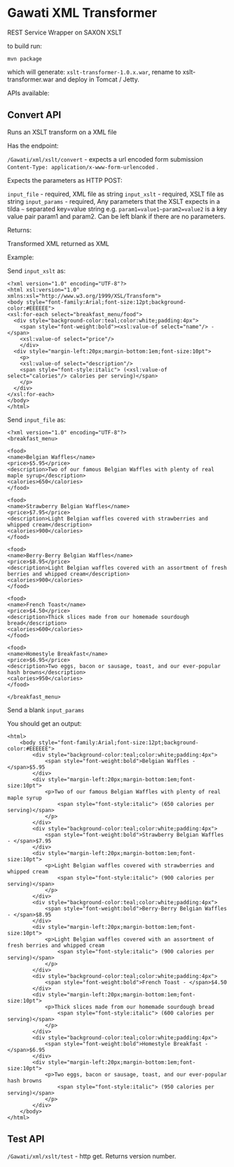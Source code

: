 # Gawati XML Transformer

REST Service Wrapper on SAXON XSLT

to build run:

```
mvn package
```

which will generate: `xslt-transformer-1.0.x.war`, rename to xslt-transformer.war and deploy in Tomcat / Jetty.

APIs available: 

## Convert API 

Runs an XSLT transform on a XML file

Has the endpoint:

`/Gawati/xml/xslt/convert` - expects a url encoded form submission `Content-Type: application/x-www-form-urlencoded` .

Expects the parameters as HTTP POST:

`input_file` - required, XML file as string
`input_xslt` - required, XSLT file as string
`input_params` - required, Any parameters that the XSLT expects in a tilda `~` separated key=value string e.g. `param1=value1~param2=value2` is a key value pair param1 and param2. Can be left blank if there are no parameters.

Returns:

Transformed XML returned as XML

Example:

Send `input_xslt` as:

```
<?xml version="1.0" encoding="UTF-8"?>
<html xsl:version="1.0" xmlns:xsl="http://www.w3.org/1999/XSL/Transform">
<body style="font-family:Arial;font-size:12pt;background-color:#EEEEEE">
<xsl:for-each select="breakfast_menu/food">
  <div style="background-color:teal;color:white;padding:4px">
    <span style="font-weight:bold"><xsl:value-of select="name"/> - </span>
    <xsl:value-of select="price"/>
    </div>
  <div style="margin-left:20px;margin-bottom:1em;font-size:10pt">
    <p>
    <xsl:value-of select="description"/>
    <span style="font-style:italic"> (<xsl:value-of select="calories"/> calories per serving)</span>
    </p>
  </div>
</xsl:for-each>
</body>
</html>
```

Send `input_file` as:

```
<?xml version="1.0" encoding="UTF-8"?>
<breakfast_menu>

<food>
<name>Belgian Waffles</name>
<price>$5.95</price>
<description>Two of our famous Belgian Waffles with plenty of real maple syrup</description>
<calories>650</calories>
</food>

<food>
<name>Strawberry Belgian Waffles</name>
<price>$7.95</price>
<description>Light Belgian waffles covered with strawberries and whipped cream</description>
<calories>900</calories>
</food>

<food>
<name>Berry-Berry Belgian Waffles</name>
<price>$8.95</price>
<description>Light Belgian waffles covered with an assortment of fresh berries and whipped cream</description>
<calories>900</calories>
</food>

<food>
<name>French Toast</name>
<price>$4.50</price>
<description>Thick slices made from our homemade sourdough bread</description>
<calories>600</calories>
</food>

<food>
<name>Homestyle Breakfast</name>
<price>$6.95</price>
<description>Two eggs, bacon or sausage, toast, and our ever-popular hash browns</description>
<calories>950</calories>
</food>

</breakfast_menu>
```
Send a blank `input_params`

You should get an output:

```
<html>
    <body style="font-family:Arial;font-size:12pt;background-color:#EEEEEE">
        <div style="background-color:teal;color:white;padding:4px">
            <span style="font-weight:bold">Belgian Waffles - </span>$5.95
        </div>
        <div style="margin-left:20px;margin-bottom:1em;font-size:10pt">
            <p>Two of our famous Belgian Waffles with plenty of real maple syrup
                <span style="font-style:italic"> (650 calories per serving)</span>
            </p>
        </div>
        <div style="background-color:teal;color:white;padding:4px">
            <span style="font-weight:bold">Strawberry Belgian Waffles - </span>$7.95
        </div>
        <div style="margin-left:20px;margin-bottom:1em;font-size:10pt">
            <p>Light Belgian waffles covered with strawberries and whipped cream
                <span style="font-style:italic"> (900 calories per serving)</span>
            </p>
        </div>
        <div style="background-color:teal;color:white;padding:4px">
            <span style="font-weight:bold">Berry-Berry Belgian Waffles - </span>$8.95
        </div>
        <div style="margin-left:20px;margin-bottom:1em;font-size:10pt">
            <p>Light Belgian waffles covered with an assortment of fresh berries and whipped cream
                <span style="font-style:italic"> (900 calories per serving)</span>
            </p>
        </div>
        <div style="background-color:teal;color:white;padding:4px">
            <span style="font-weight:bold">French Toast - </span>$4.50
        </div>
        <div style="margin-left:20px;margin-bottom:1em;font-size:10pt">
            <p>Thick slices made from our homemade sourdough bread
                <span style="font-style:italic"> (600 calories per serving)</span>
            </p>
        </div>
        <div style="background-color:teal;color:white;padding:4px">
            <span style="font-weight:bold">Homestyle Breakfast - </span>$6.95
        </div>
        <div style="margin-left:20px;margin-bottom:1em;font-size:10pt">
            <p>Two eggs, bacon or sausage, toast, and our ever-popular hash browns
                <span style="font-style:italic"> (950 calories per serving)</span>
            </p>
        </div>
    </body>
</html>
```

## Test API 

`/Gawati/xml/xslt/test` - http get. Returns version number.